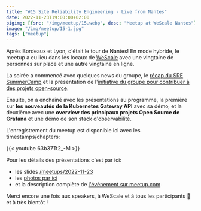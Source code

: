 ```yaml
---
title: "#15 Site Reliability Engineering - Live from Nantes"
date: 2022-11-23T19:00:00+02:00
bigimg: [{src: "/img/meetup/15.webp", desc: "Meetup at WeScale Nantes"}]
image: "/img/meetup/15-1.jpg"
tags: ["meetup"]
---
```


Après Bordeaux et Lyon, c'était le tour de Nantes! En mode hybride, le meetup a
eu lieu dans les locaux de [WeScale][wescale] avec une vingtaine de personnes
sur place et une autre vingtaine en ligne. 

La soirée a commencé avec quelques news du groupe, le [récap du SRE
SummerCamp][summercamp] et la présentation de l'[initiative du groupe pour
contribuer à des projets open-source][open-source-sponsoring].

Ensuite, on a enchaîné avec les présentations au programme, la première sur **les
nouveautés de la Kubernetes Gateway API** avec sa démo, et la deuxième avec une
**overview des principaux projets Open Source de Grafana** et une démo de son stack
d'observabilité.

<!--more-->

L'enregistrement du meetup est disponible ici avec les timestamps/chapters:

{{< youtube 63b37Tt2_-M >}}

Pour les détails des présentations c'est par ici:

* les slides [/meetups/2022-11-23][meetup-assets]
* les [photos par ici][meetup-photos]
* et la description complète de [l'événement sur meetup.com][meetup-detail]

Merci encore une fois aux speakers, à WeScale et à tous les participants 🙏 et à très bientôt !


[wescale]: https://www.wescale.fr/
[summercamp]: https://sre-france.github.io/post/2022-09-05-summercamp-2022/
[open-source-sponsoring]: https://sre-france.github.io/post/2022-11-08-sponsor/
[meetup-assets]: https://github.com/sre-france/meetups/tree/main/meetups/2022-11-23/
[meetup-detail]: https://www.meetup.com/site-reliability-engineering-france/events/289355393/
[meetup-photos]: https://www.meetup.com/site-reliability-engineering-france/photos/33020477/
